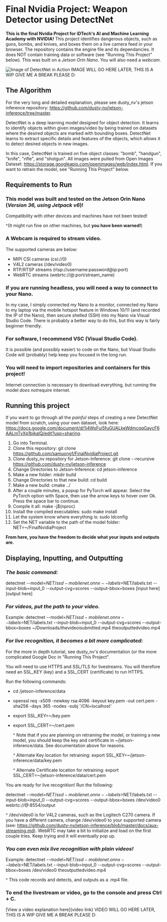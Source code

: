 # Final Nvidia Project: Weapon Detector using DetectNet

**This is the final Nvidia Project for iDTech's AI and Machine Learning Academy with NVIDIA!**
This project identifies dangerous objects, such as guns, bombs, and knives, and boxes them on a live camera feed in your browser.
The repository contains the engine file and its dependancies. It does NOT contain training data or software (see "Running This Project" below).
This was built on a *Jetson Orin Nano*. You will also need a *webcam*.

![Image of DetectNet in Action](![dangerous7](https://github.com/user-attachments/assets/f3452f88-369b-469c-bb82-f6bd2aab9ca3)
) IMAGE WILL GO HERE LATER, THIS IS A WIP GIVE ME A BREAK PLEASE D:

## The Algorithm

For the very long and detailed explanation, please see dusty_nv's jetson inference repository: https://github.com/dusty-nv/jetson-inference/tree/master.

DetectNet is a deep learning model designed for object detection. It learns to identify objects within given images/video
by being trained on datasets where the desired objects are marked with bounding boxes. DetectNet learns to
extract specific details and features of the objects, which allows it to detect desired objects in new images.

In this case, DetectNet is trained on five object classes: "bomb", "handgun", "knife", "rifle", and "shotgun". All images were
pulled from Open Images Dataset: https://storage.googleapis.com/openimages/web/index.html. If you want to retrain the model, see "Running This Project" below.

## Requirements to Run

### **This model was built and tested on the Jetson Orin Nano (*Version 36, using Jetpack v6*)!** 

Compatibility with other devices and machines have not been tested!

^(It might run fine on other machines, but **you have been warned!**)

### **A Webcam is required to stream video.** 
The supported cameras are below:
- MIPI CSI cameras (csi://0)
- V4L2 cameras (/dev/video0)
- RTP/RTSP streams (rtsp://username:password@ip:port)
- WebRTC streams (webrtc://@:port/stream_name)

### **If you are running headless, you will need a way to connect to your Nano.** 
In my case, I simply connected my Nano to a monitor, connected my Nano to my laptop 
via the mobile hotspot feature in Windows 10/11 (and recorded the IP of the Nano), then secure shelled (SSH) into my Nano via Visual Studio Code. There is probably
a better way to do this, but this way is fairly beginner friendly.

### **For software, I recommend VSC (Visual Studio Code).** 
It is possible (and possibly easier) to code on the Nano, but Visual Studio Code will (probably) help keep you focused in the long run.

### **You will need to import repositories and containers for this project!** 
Internet connection is necessary to download everything, but running the model *does not*require internet.

## Running this project

If you want to go through all the *painful* steps of creating a new DetectNet model from scratch, using your own dataset, look here: https://docs.google.com/document/d/1i4WsFui5fuGUALkeWdmcqqGaycF6AALmTyXp1bikalQ/edit?usp=sharing.

1. Go into Terminal.
2. Clone this repository: git clone https://github.com/samuong1/FinalNvidiaProject.git
3. Clone dusty_nv repository for Jetson-Inference: git clone --recursive https://github.com/dusty-nv/jetson-inference
4. Change Directories to Jetson-Inference: cd jetson-inference
5. Make a new folder: mkdir build
6. Change Directories to that new build: cd build
7. Make a new build: cmake ../
8. After a couple minutes, a popup for PyTorch will appear. Select the PyTorch option with Space, then use the arrow keys to hover over Ok. Press the space bar to continue.
9. Compile it all: make -j$(nproc)
10. Install the compiled executables: sudo make install
11. Let the system know where everything is: sudo ldconfig
12. Set the NET variable to the path of the model folder: NET=~/FinalNvidiaProject

**From here, you have the freedom to decide what your inputs and outputs are.**

## Displaying, Inputting, and Outputting

### *The basic command:*

detectnet   --model=$NET/ssd-mobilenet.onnx   --labels=$NET/labels.txt   --input-blob=input_0   --output-cvg=scores   --output-bbox=boxes [input here] [output here]

### *For videos, put the path to your video.*

Example:
detectnet   --model=$NET/ssd-mobilenet.onnx   --labels=$NET/labels.txt   --input-blob=input_0   --output-cvg=scores   --output-bbox=boxes ~/Downloads/thevideoisubmitted.mp4 theoutputtedvideo.mp4

### *For live recognition, it becomes a bit more complicated:*

For the more in depth tutorial, see dusty_nv's documentation (or the more complicated Google Doc in "Running This Project".

You will need to use HTTPS and SSL/TLS for livestreams. You will therefore need an SSL_KEY (key) and a SSL_CERT (certificate) to run HTTPS.

Run the following commands:
- cd /jetson-inference/data
- openssl req -x509 -newkey rsa:4096 -keyout key.pem -out cert.pem -sha256 -days 365 -nodes -subj '/CN=localhost'
- export SSL_KEY=~/key.pem
- export SSL_CERT=~/cert.pem

    ^ Note that if you are planning on retraining the model, or training a new model, you should keep the key and certificate in ~/jetson-inference/data. See documentation 			above for reasons.
  
    ^ Alternate Key location for retraining: export SSL_KEY=~/jetson-inference/data/key.pem
  
    ^ Alternate Certificate location for retraining: export SSL_CERT=~/jetson-inference/data/cert.pem

You are ready for live recognition! Run the following:

detectnet   --model=$NET/ssd-mobilenet.onnx   --labels=$NET/labels.txt   --input-blob=input_0   --output-cvg=scores   --output-bbox=boxes /dev/video0 webrtc://@:8554/output

^ /dev/video0 is for V4L2 cameras, such as the Logitech C270 camera. If you have a different camera, change /dev/video0 to your supported camera (see: https://github.com/dusty-nv/jetson-inference/blob/master/docs/aux-streaming.md).
WebRTC may take a bit to initialize and load on the first couple tries. Keep trying and it will eventually pop up.

### *You can even mix live recognition with plain videos!*

Example:
detectnet   --model=$NET/ssd-mobilenet.onnx   --labels=$NET/labels.txt   --input-blob=input_0   --output-cvg=scores   --output-bbox=boxes /dev/video0 theoutputtedvideo.mp4

^ This code records and detects, and outputs as a .mp4 file.

### **To end the livestream or video, go to the console and press Ctrl + C.**

[View a video explanation here](video link) VIDEO WILL GO HERE LATER, THIS IS A WIP GIVE ME A BREAK PLEASE D:
